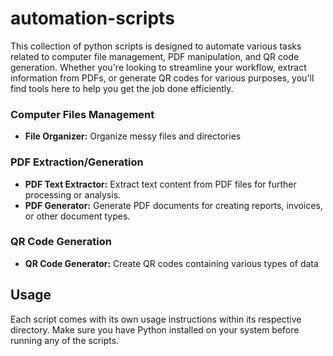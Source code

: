 # automation-scripts

This collection of python scripts is designed to automate various tasks related to computer file management, PDF manipulation, and QR code generation. Whether you're looking to streamline your workflow, extract information from PDFs, or generate QR codes for various purposes, you'll find tools here to help you get the job done efficiently.

### Computer Files Management
- **File Organizer:** Organize messy files and directories

### PDF Extraction/Generation
- **PDF Text Extractor:** Extract text content from PDF files for further processing or analysis.
- **PDF Generator:** Generate PDF documents for creating reports, invoices, or other document types.

### QR Code Generation
- **QR Code Generator:** Create QR codes containing various types of data

## Usage

Each script comes with its own usage instructions within its respective directory. Make sure you have Python installed on your system before running any of the scripts.
